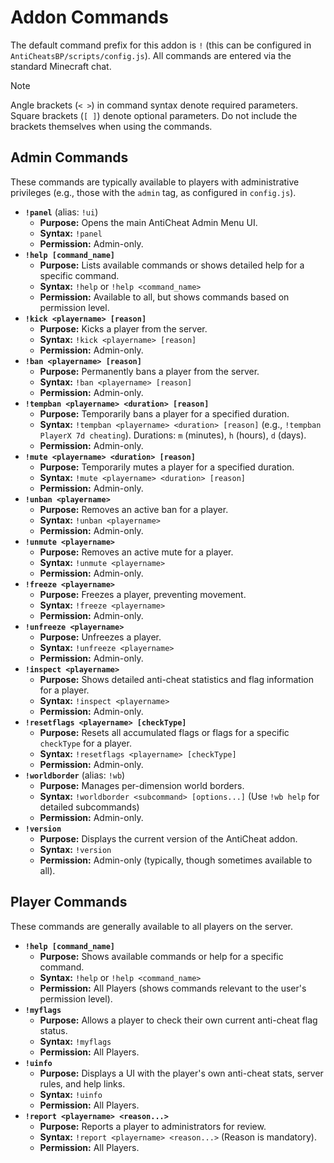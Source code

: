 # Addon Commands

The default command prefix for this addon is `!` (this can be configured in `AntiCheatsBP/scripts/config.js`). All commands are entered via the standard Minecraft chat.

> [!NOTE]
> Angle brackets (`< >`) in command syntax denote required parameters.
> Square brackets (`[ ]`) denote optional parameters.
> Do not include the brackets themselves when using the commands.

## Admin Commands

These commands are typically available to players with administrative privileges (e.g., those with the `admin` tag, as configured in `config.js`).

*   **`!panel`** (alias: `!ui`)
    *   **Purpose:** Opens the main AntiCheat Admin Menu UI.
    *   **Syntax:** `!panel`
    *   **Permission:** Admin-only.
*   **`!help [command_name]`**
    *   **Purpose:** Lists available commands or shows detailed help for a specific command.
    *   **Syntax:** `!help` or `!help <command_name>`
    *   **Permission:** Available to all, but shows commands based on permission level.
*   **`!kick <playername> [reason]`**
    *   **Purpose:** Kicks a player from the server.
    *   **Syntax:** `!kick <playername> [reason]`
    *   **Permission:** Admin-only.
*   **`!ban <playername> [reason]`**
    *   **Purpose:** Permanently bans a player from the server.
    *   **Syntax:** `!ban <playername> [reason]`
    *   **Permission:** Admin-only.
*   **`!tempban <playername> <duration> [reason]`**
    *   **Purpose:** Temporarily bans a player for a specified duration.
    *   **Syntax:** `!tempban <playername> <duration> [reason]` (e.g., `!tempban PlayerX 7d cheating`). Durations: `m` (minutes), `h` (hours), `d` (days).
    *   **Permission:** Admin-only.
*   **`!mute <playername> <duration> [reason]`**
    *   **Purpose:** Temporarily mutes a player for a specified duration.
    *   **Syntax:** `!mute <playername> <duration> [reason]`
    *   **Permission:** Admin-only.
*   **`!unban <playername>`**
    *   **Purpose:** Removes an active ban for a player.
    *   **Syntax:** `!unban <playername>`
    *   **Permission:** Admin-only.
*   **`!unmute <playername>`**
    *   **Purpose:** Removes an active mute for a player.
    *   **Syntax:** `!unmute <playername>`
    *   **Permission:** Admin-only.
*   **`!freeze <playername>`**
    *   **Purpose:** Freezes a player, preventing movement.
    *   **Syntax:** `!freeze <playername>`
    *   **Permission:** Admin-only.
*   **`!unfreeze <playername>`**
    *   **Purpose:** Unfreezes a player.
    *   **Syntax:** `!unfreeze <playername>`
    *   **Permission:** Admin-only.
*   **`!inspect <playername>`**
    *   **Purpose:** Shows detailed anti-cheat statistics and flag information for a player.
    *   **Syntax:** `!inspect <playername>`
    *   **Permission:** Admin-only.
*   **`!resetflags <playername> [checkType]`**
    *   **Purpose:** Resets all accumulated flags or flags for a specific `checkType` for a player.
    *   **Syntax:** `!resetflags <playername> [checkType]`
    *   **Permission:** Admin-only.
*   **`!worldborder`** (alias: `!wb`)
    *   **Purpose:** Manages per-dimension world borders.
    *   **Syntax:** `!worldborder <subcommand> [options...]` (Use `!wb help` for detailed subcommands)
    *   **Permission:** Admin-only.
*   **`!version`**
    *   **Purpose:** Displays the current version of the AntiCheat addon.
    *   **Syntax:** `!version`
    *   **Permission:** Admin-only (typically, though sometimes available to all).

## Player Commands

These commands are generally available to all players on the server.

*   **`!help [command_name]`**
    *   **Purpose:** Shows available commands or help for a specific command.
    *   **Syntax:** `!help` or `!help <command_name>`
    *   **Permission:** All Players (shows commands relevant to the user's permission level).
*   **`!myflags`**
    *   **Purpose:** Allows a player to check their own current anti-cheat flag status.
    *   **Syntax:** `!myflags`
    *   **Permission:** All Players.
*   **`!uinfo`**
    *   **Purpose:** Displays a UI with the player's own anti-cheat stats, server rules, and help links.
    *   **Syntax:** `!uinfo`
    *   **Permission:** All Players.
*   **`!report <playername> <reason...>`**
    *   **Purpose:** Reports a player to administrators for review.
    *   **Syntax:** `!report <playername> <reason...>` (Reason is mandatory).
    *   **Permission:** All Players.
